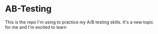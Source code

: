 # AB-Testing
This is the repo I'm using to practice my A/B testing skills. It's a new topic for me and I'm excited to learn
